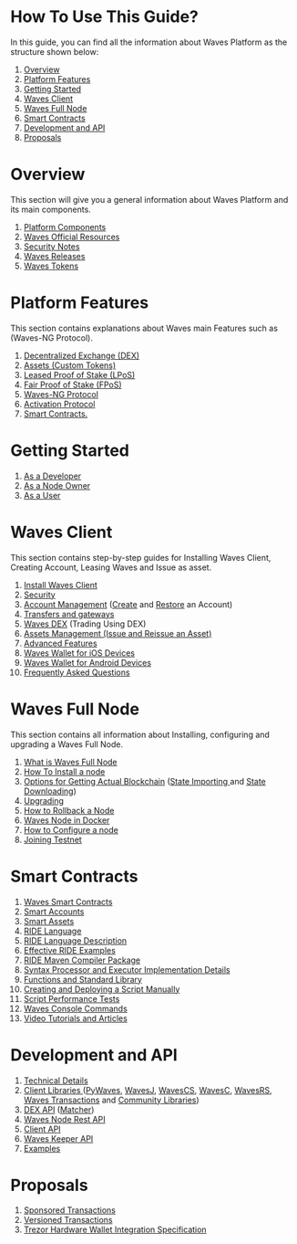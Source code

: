 # How To Use This Guide?

In this guide, you can find all the information about Waves Platform as the structure shown below:

1. [Overview](#overview)
2. [Platform Features](#platform-features)
3. [Getting Started](#getting-started)
4. [Waves Client](#waves-client)
5. [Waves Full Node](#waves-full-node)
6. [Smart Contracts](#smart-contracts)
7. [Development and API](#development-and-api)
8. [Proposals](#proposals)

# Overview

This section will give you a general information about Waves Platform and its main components.

1. [Platform Components](../overview/platform-components.md)
2. [Waves Official Resources](../overview/waves-official-resources.md)
3. [Security Notes](../overview/security-notes.md)
4. [Waves Releases](../overview/waves-releases.md)
5. [Waves Tokens](../overview/waves-tokens.md)

# Platform Features

This section contains explanations about Waves main Features such as \(Waves-NG Protocol\).

1. [Decentralized Exchange \(DEX\)](../platform-features/decentralized-cryptocurrency-exchange-dex.md)
2. [Assets \(Custom Tokens\)](../platform-features/assets-custom-tokens.md)
3. [Leased Proof of Stake \(LPoS\)](../platform-features/leased-proof-of-stake-lpos.md)
4. [Fair Proof of Stake \(FPoS\)](../platform-features/fair-pos.md)
5. [Waves-NG Protocol](../platform-features/waves-ng-protocol.md)
6. [Activation Protocol](../platform-features/activation-protocol.md)
7. [Smart Contracts.](../platform-features/smart-contracts.md)

# Getting Started

1. [As a Developer](../getting-started/as-a-developer.md)
2. [As a Node Owner](../getting-started/as-a-node-owner.md)
3. [As a User](../getting-started/as-a-user.md)

# Waves Client

This section contains step-by-step guides for Installing Waves Client, Creating Account, Leasing Waves and Issue as asset.

1. [Install Waves Client](../waves-client/install-waves-client.md)
2. [Security](../waves-client/security.md)
3. [Account Management](../waves-client/account-management.md) \([Create](../waves-client/account-management/creating-an-account.md) and [Restore](../waves-client/account-management/restore-an-account.md) an Account\)
4. [Transfers and gateways](../waves-client/wallet-management.md)
5. [Waves DEX](../waves-client/waves-dex.md) \(Trading Using DEX\)
6. [Assets Management \(Issue and Reissue an Asset\)](../waves-client/assets-management.md)
7. [Advanced Features](../waves-client/advanced_features.md)
8. [Waves Wallet for iOS Devices](../waves-client/mobile-apps/iOS.md)
9. [Waves Wallet for Android Devices](../waves-client/mobile-apps/android.md)
10. [Frequently Asked Questions](../waves-client/faq.md)

# Waves Full Node

This section contains all information about Installing, configuring and upgrading a Waves Full Node.

1. [What is Waves Full Node](../waves-full-node/what-is-a-full-node.md)
2. [How To Install a node](../waves-full-node/how-to-install-a-node/how-to-install-a-node.md)
3. [Options for Getting Actual Blockchain](../waves-full-node/options-for-getting-actual-blockchain.md)  \([State Importing ](../waves-full-node/options-for-getting-actual-blockchain/export-and-import-from-the-blockchain.md)and [State Downloading](../waves-full-node/options-for-getting-actual-blockchain/state-downloading-and-applying.md)\)
4. [Upgrading](../waves-full-node/upgrading.md)
5. [How to Rollback a Node](../waves-full-node/how-to-rollback-a-node.md)
6. [Waves Node in Docker](../waves-full-node/waves-node-in-docker.md)
7. [How to Configure a node](../waves-full-node/how-to-configure-a-node.md)
8. [Joining Testnet](../waves-full-node/joining-testnet.md)

# Smart Contracts

1. [Waves Smart Contracts](../technical-details/waves-contracts-language-description.md)
2. [Smart Accounts](../technical-details/waves-contracts-language-description/approach-and-capabilities.md)
3. [Smart Assets](../technical-details/smart-assets.md)
4. [RIDE Language](../technical-details/ride-language.md)
5. [RIDE Language Description](../technical-details/ride-language/language-description.md)
6. [Effective RIDE Examples](../technical-details/waves-contracts-language-description/examples/lang-stlib-usage-examples.md)
7. [RIDE Maven Compiler Package](../technical-details/ride-language/maven-compiler.md)
8. [Syntax Processor and Executor Implementation Details](../technical-details/waves-contracts-language-description/implementation-details.md)
9. [Functions and Standard Library](../technical-details/waves-contracts-language-description/standard-library.md)
10. [Creating and Deploying a Script Manually](../technical-details/waves-contracts-language-description/creating-and-deploying-a-script-manually.md)
11. [Script Performance Tests](../technical-details/waves-contracts-language-description/script-performance-tests.md)
12. [Waves Console Commands](../technical-details/waves-contracts-language-description/waves-console-commands.md)
13. [Video Tutorials and Articles](../technical-details/video-tutorials-and-articles.md)

# Development and API

1. [Technical Details](../technical-details/technical-details.md)
2. [Client Libraries ](../development-and-api/client-libraries.md)\([PyWaves](../development-and-api/client-libraries/pywaves.md), [WavesJ](../development-and-api/client-libraries/wavesj.md), [WavesCS](../development-and-api/client-libraries/wavescs.md), [WavesC](../development-and-api/client-libraries/waves-c.md), [WavesRS](../development-and-api/client-libraries/wavesrs.md), [Waves Transactions](../development-and-api/client-libraries/waves-transactions.md) and [Community Libraries](../development-and-api/client-libraries/unofficial-libraries.md)\)
3. [DEX API](../development-and-api/dex-api.md) \([Matcher](../development-and-api/dex-api/matcher.md)\)
4. [Waves Node Rest API](../development-and-api/waves-node-rest-api.md)
5. [Client API](../development-and-api/client-api/overview.md)
6. [Waves Keeper API](../development-and-api/waves-keeper-api/waves-keeper-api.md)
7. [Examples](../development-and-api/examples.md)

# Proposals

1. [Sponsored Transactions](../proposals/sponsored-transactions.md)
2. [Versioned Transactions](../proposals/versioned-transactions.md)
3. [Trezor Hardware Wallet Integration Specification](../proposals/trezor-hardware-wallet-integration-specification.md)
